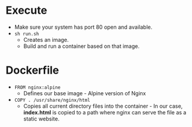 # Execute
* Make sure your system has port 80 open and available. 
* ``sh run.sh`` 
  * Creates an image.
  * Build and run a container based on that image.
 # Dockerfile 
* ``FROM nginx:alpine``
  * Defines our base image - Alpine version of Nginx
* ``COPY . /usr/share/nginx/html ``
  * Copies all current directory files into the container - In our case, **index.html** is copied to a path where nginx can serve the file as a static website. 
